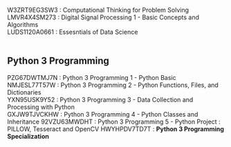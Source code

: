 W3ZRT9EG3SW3 : Computational Thinking for Problem Solving <br />
LMVR4X4SM273 : Digital Signal Processing 1 - Basic Concepts and Algorithms <br />
LUDS1120A0661 : Essesntials of Data Science <br />
<br />

## Python 3 Programming
PZG67DWTMJ7N : Python 3 Programming 1 - Python Basic <br />
NMJESL77T57W : Python 3 Programming 2 - Python Functions, Files, and Dictionaries <br />
YXN95USK9Y52 : Python 3 Programming 3 - Data Collection and Processing with Python <br />
GXJW9TJVCKHW : Python 3 Programming 4 - Python Classes and Inheritance
92VZU63MWDHT : Python 3 Programming 5 - Python Project : PILLOW, Tesseract and OpenCV
HWYHPDV7TD7T : **Python 3 Programming Specialization**
